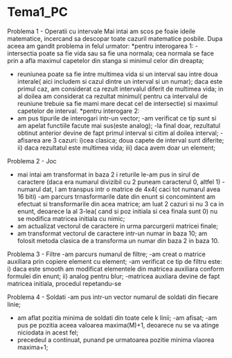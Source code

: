 # Tema1_PC

Problema 1 - Operatii cu intervale
Mai intai am scos pe foaie ideile matematice, incercand sa descopar toate
cazuril matematice posbile. Dupa aceea am gandit problema in felul urmator:
*pentru interogarea 1: 
-intersectia poate sa fie vida sau sa fie una normala; 
cea normala se face prin a afla maximul capetelor din stanga si minimul 
celor din  dreapta;
- reuniunea poate sa fie intre multimea vida si un interval sau intre doua 
interale( aici includem si cazul dintre un interval si un numar);
daca este primul caz, am considerat ca rezult intervalul diferit de multimea
vida; in al doilea am considerat ca rezultat minimul( pentru ca intervalul de 
reuniune trebuie sa fie mami mare decat cel de intersectie) si maximul capetelor
de interval.
*pentru interogare 2:
- am pus tipurile de interogari intr-un vector;
-am verificat ce tip sunt si am apelat functiile facute mai sus(este analog);
-la final doar, rezultatul obtinut anterior devine de fapt primul interval si
citim al doilea interval;
-afisarea are 3 cazuri: 
i)cea clasica; doua capete de interval sunt diferite;
ii) daca rezultatul este multimea vida;
iii) daca avem doar un element;

Problema 2 - Joc
- mai intai am transformat in baza 2 i returile le-am pus in sirul de caractere
(daca era numarul divizibil cu 2 puneam caracterul 0, altfel 1)
-numarul dat, l am transpus intr o matrice de 4x4( caci tot numarul avea 16 biti)
-am parcurs trnasformarile date din enunt si concomintent am efectuat si 
transformarile din acea matrice; am luat 2 cazuri si nu 3 ca in enunt, deoarece
la al 3-lea( cand si poz initiala si cea finala sunt 0) nu se modifica matricea
initiala cu nimic;
- am actualizat vectorul de caractere in urma parcurgerii matricei finale;
- am transformat vectorul de caractere intr-un numar in baza 10; am folosit
metoda clasica de a transforma un numar din baza 2 in baza 10.

Problema 3 - Filtre
-am parcurs numarul de filtre;
-am creat o matrice auxiliara prin copiere element cu element;
-am verificat ce tip de filtru este:
i) daca este smooth am modificat elementele din matricea auxiliara conform 
formulei din enunt;
ii) analog pentru blur;
-matricea auxliara devine de fapt matricea initiala, procedul repetandu-se

Problema 4 - Soldati
-am pus intr-un vector numarul de soldati din fiecare linie;
- am aflat pozitia minima de soldati din toate cele k linii;
-am afisat;
-am pus pe pozitia aceea valoarea maxima(M)+1, deoarece nu se va atinge 
niciodata in acest fel;
- precedeul a continuat, punand pe urmatoarea pozitie minima vlaorea maxima+1;

